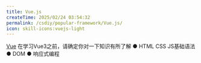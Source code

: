 ```yaml
---
title: Vue.js
createTime: 2025/02/24 03:54:32
permalink: /csdiy/popular-framework/Vue.js/
icon: skill-icons:vuejs-light
---
```

[Vue](https://cn.vuejs.org/)
在学习Vue3之前，请确定你对一下知识有所了解
● HTML CSS JS基础语法
● DOM
● 响应式编程
